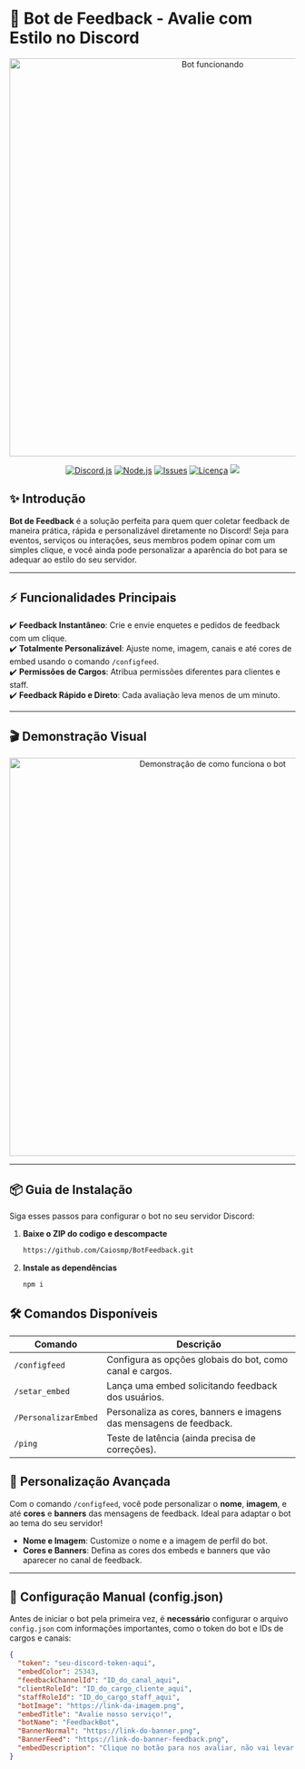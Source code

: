 # 🤖 **Bot de Feedback - Avalie com Estilo no Discord**

<p align="center">
  <img src="https://upload.wikimedia.org/wikipedia/commons/c/cb/WhatsApp-BOT-Image-2_2.gif" alt="Bot funcionando" width="700">
</p>

<p align="center">
  <a href="https://discord.js.org"><img src="https://img.shields.io/badge/Discord.js-14.0-blue.svg?logo=discord&logoColor=white" alt="Discord.js"></a>
  <a href="https://nodejs.org/"><img src="https://img.shields.io/badge/Node.js->=16.6-green.svg?logo=node.js" alt="Node.js"></a>
  <a href="https://github.com/Caiosmp/BotFeedback/issues"><img src="https://img.shields.io/github/issues/Caiosmp/BotFeedback" alt="Issues"></a>
  <a href="https://github.com/Caiosmp/BotFeedback/blob/main/LICENSE"><img src="https://img.shields.io/github/license/Caiosmp/BotFeedback" alt="Licença"></a>
  <a href="#"><img src="https://img.shields.io/badge/Versão-1.0.0-orange.svg"></a>
</p>

## ✨ **Introdução**

**Bot de Feedback** é a solução perfeita para quem quer coletar feedback de maneira prática, rápida e personalizável diretamente no Discord! Seja para eventos, serviços ou interações, seus membros podem opinar com um simples clique, e você ainda pode personalizar a aparência do bot para se adequar ao estilo do seu servidor.

---

## ⚡ **Funcionalidades Principais**

✔️ **Feedback Instantâneo**: Crie e envie enquetes e pedidos de feedback com um clique.  
✔️ **Totalmente Personalizável**: Ajuste nome, imagem, canais e até cores de embed usando o comando `/configfeed`.  
✔️ **Permissões de Cargos**: Atribua permissões diferentes para clientes e staff.  
✔️ **Feedback Rápido e Direto**: Cada avaliação leva menos de um minuto.  

---

## 🎬 **Demonstração Visual**

<p align="center">
  <img src="https://s11.gifyu.com/images/SAwrA.gif" alt="Demonstração de como funciona o bot" width="700">
</p>

---

## 📦 **Guia de Instalação**

Siga esses passos para configurar o bot no seu servidor Discord:

1. **Baixe o ZIP do codigo e descompacte**
   ```bash
   https://github.com/Caiosmp/BotFeedback.git
2. **Instale as dependências**
   ```bash
   npm i

## 🛠️ **Comandos Disponíveis**

| Comando            | Descrição                                            |
|--------------------|------------------------------------------------------|
| `/configfeed`      | Configura as opções globais do bot, como canal e cargos. |
| `/setar_embed`          | Lança uma embed solicitando feedback dos usuários.    |
| `/PersonalizarEmbed`| Personaliza as cores, banners e imagens das mensagens de feedback. |
| `/ping`            | Teste de latência (ainda precisa de correções).       |

## 🎨 **Personalização Avançada**

Com o comando `/configfeed`, você pode personalizar o **nome**, **imagem**, e até **cores** e **banners** das mensagens de feedback. Ideal para adaptar o bot ao tema do seu servidor!

- **Nome e Imagem**: Customize o nome e a imagem de perfil do bot.
- **Cores e Banners**: Defina as cores dos embeds e banners que vão aparecer no canal de feedback.

---

## 🔧 **Configuração Manual (config.json)**

Antes de iniciar o bot pela primeira vez, é **necessário** configurar o arquivo `config.json` com informações importantes, como o token do bot e IDs de cargos e canais:

```json
{
  "token": "seu-discord-token-aqui",
  "embedColor": 25343,
  "feedbackChannelId": "ID_do_canal_aqui",
  "clientRoleId": "ID_do_cargo_cliente_aqui",
  "staffRoleId": "ID_do_cargo_staff_aqui",
  "botImage": "https://link-da-imagem.png",
  "embedTitle": "Avalie nosso serviço!",
  "botName": "FeedbackBot",
  "BannerNormal": "https://link-do-banner.png",
  "BannerFeed": "https://link-do-banner-feedback.png",
  "embedDescription": "Clique no botão para nos avaliar, não vai levar nem 1 minuto!"
}


